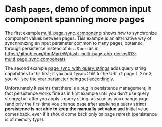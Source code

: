# Dash `pages`, demo of common input component spanning more pages

The first example [multi_page_sync_components](https://github.com/nopria/dash-persistence-test/tree/main/multi_page_sync_components) shows how to synchronize component values between pages. This example is an alternative way of synchronizing an input parameter common to many pages, obtained through persistence instead of `dcc.Store` as in https://github.com/AnnMarieW/dash-multi-page-app-demos#13-multi_page_sync_components

The second example [page_sync_with_query_strings](https://github.com/nopria/dash-persistence-test/tree/main/page_sync_with_query_strings) adds query string capabilities to the first; if you add `?year=2100` to the URL of page 1, 2 or 3, you will see the year parameter being set accordingly.

Unfortunately it seems that there is a bug in persistence management, in fact persistence works fine as in first example until you don't use query strings; but after you apply a query string, as soon as you change page (and only the first time you change page after applying a query string) **persistence is not able to keep the manually set value** and initial value comes back, even if it should come back only on page refresh (persistence is of memory type).
